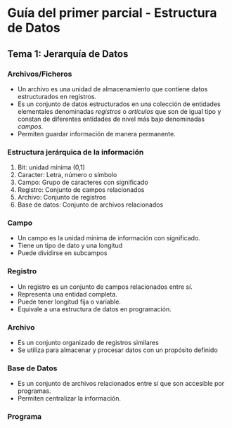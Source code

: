 # Guía del primer parcial - Estructura de Datos

## Tema 1: Jerarquía de Datos

### Archivos/Ficheros
- Un archivo es una unidad de almacenamiento que contiene datos estructurados en registros.
- Es un conjunto de datos estructurados en una colección de entidades elementales denominadas *registros* o *artículos* que son de igual tipo y constan de diferentes entidades de nivel más bajo denominadas *campos*.
- Permiten guardar información de manera permanente.

### Estructura jerárquica de la información
1. Bit: unidad mínima (0,1)
2. Caracter: Letra, número o símbolo
3. Campo: Grupo de caracteres con significado
4. Registro: Conjunto de campos relacionados
5. Archivo: Conjunto de registros
6. Base de datos: Conjunto de archivos relacionados

### Campo
- Un campo es la unidad mínima de información con significado.
- Tiene un tipo de dato y una longitud
- Puede dividirse en subcampos

### Registro
- Un registro es un conjunto de campos relacionados entre sí.
- Representa una entidad completa.
- Puede tener longitud fija o variable.
- Equivale a una estructura de datos en programación.

### Archivo
- Es un conjunto organizado de registros similares
- Se utiliza para almacenar y procesar datos con un propósito definido

### Base de Datos
- Es un conjunto de archivos relacionados entre sí que son accesible por programas.
- Permiten centralizar la información.

### Programa
